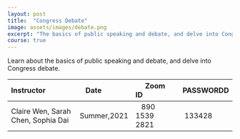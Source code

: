 ```yaml
---
layout: post
title:  "Congress Debate"
image: assets/images/debate.png
excerpt: "The basics of public speaking and debate, and delve into Congress debate."
course: true
---
```


Learn about the basics of public speaking and debate, and delve into Congress debate.


| Instructor  | &nbsp;&nbsp;&nbsp;Date&nbsp; | &nbsp;&nbsp; &nbsp;&nbsp;Zoom ID &nbsp; | &nbsp;PASSWORDD  |
| :---        |    :----   |          :--- |  :--- |
| Claire Wen, Sarah Chen, Sophia Dai   | Summer,2021   | &nbsp;&nbsp; 890 1539 2821 &nbsp; &nbsp; |&nbsp; 133428|

<br/>

